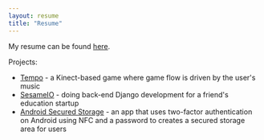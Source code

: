 ```yaml
---
layout: resume
title: "Resume"
---
```


My resume can be found [here](/res/resume.pdf).


Projects:

- [Tempo](http://mavericklee.com/tempo) - a Kinect-based game where game flow is driven by the user's music
- [SesameIO](http://beta.sesameio.com) - doing back-end Django development for a friend's education startup
- [Android Secured Storage](https://github.com/jerrysun21/multi-user-secure-storage) - an app that uses two-factor authentication on Android using NFC and a password to creates a secured storage area for users